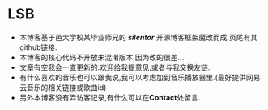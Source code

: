 # LSB
  
- 本博客基于邑大学校某毕业师兄的 ***silentor*** 开源博客框架魔改而成,页尾有其github链接.
- 本博客的核心代码不开放未混淆版本,因为改的很差...
- 文章有空我会一直更新的.欢迎给我提意见,或者与我交换友链.
- 有什么喜欢的音乐也可以跟我说,我可以考虑加到音乐播放器里.(最好提供网易云音乐的相关链接或歌曲id)
- 另外本博客没有弄访客记录,有什么可以在**Contact**处留言.
